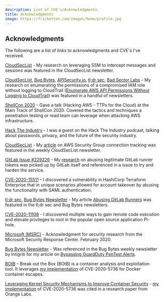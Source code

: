 ```yaml
---
description: List of CVE's/Acknowledgments.
title: Acknowledgments
image: https://frichetten.com/images/home/profile.jpg
---
```

<div class="card">
  <div class="card-block">
    <div class="text-canvas">
      <h2>Acknowledgments</h2>
      <div class="row">
        <div class="col-md">
          <p>The following are a list of links to acknowledgments and CVE's I've received.</p>
          <div><p><a href="https://cloudseclist.com/issues/issue-72/">CloudSecList</a> - My research on leveraging SSM to intercept messages and sessions was featured in the CloudSecList newsletter.</p></div>
          <div><p><a href="https://cloudseclist.com/issues/issue-60/">CloudSecList</a>, <a href="https://blog.intigriti.com/2020/10/28/bug-bytes-94-breaking-symfony-apps-why-cyber-security-is-so-hard-to-learn-how-best-to-approach-it/">Bug Bytes</a>, <a href="https://apisecurity.io/issue-107-vulnerabilities-waze-aws-nhs-covid-19-app-forrester-app-sec-tech-tide/">APISecurity.io</a>, <a href="https://tldrsec.com/blog/tldr-sec-057/#cloud-security">tl;dr sec</a>, <a href="https://blog.badsectorlabs.com/last-week-in-security-lwis-2020-10-19.html">Bad Sector Labs</a> - My research on enumerating the permissions of a compromised IAM role without logging to CloudTrail (<a href="https://frichetten.com/blog/aws-api-enum-vuln/#pk_campaign=acknowledgments">Enumerate AWS API Permissions Without Logging to CloudTrail</a>) was featured in a handful of newsletters.</p></div>
          <div><p><a href="https://youtu.be/UKULTl-7jCs?t=25611">ShellCon 2020</a> - Gave a talk (Hacking AWS - TTPs for the Cloud) at the Main Track of ShellCon 2020. Covered the tactics and techniques a penetration testing or read team can leverage when attacking AWS infrastructure.</p></div>
          <div><p><a href="https://open.spotify.com/episode/5l2c5HW6McjpzXZGEBEQ8P">Hack The Industry</a> - I was a guest on the Hack The Industry podcast, talking about passwords, privacy, and the future of the security industry.</p></div>
          <div><p><a href="https://cloudseclist.com/issues/issue-50/">CloudSecList</a> - My <a href="https://frichetten.com/blog/abusing-aws-connection-tracking/#pk_campaign=acknowledgments">article</a> on AWS Security Group connection tracking was featured in the weekly CloudSecList newsletter.</p></div>
          <div><p><a href="https://gitlab.com/gitlab-org/gitlab/-/issues/229226">GitLab Issue #229226</a> - My <a href="https://frichetten.com/blog/abusing-gitlab-runners/#pk_campaign=acknowledgments">research</a> on abusing legitimate GitLab runner tokens was picked up by GitLab itself and referenced in a issue to try and harden the service.</p></div>
          <div><p><a href="https://cve.mitre.org/cgi-bin/cvename.cgi?name=CVE-2020-15511">CVE-2020-15511</a> - I discovered a vulnerability in HashiCorp Terraform Enterprise that in unique scenarios allowed for account takeover by abusing the functionality with SAML authentication.</p></div>
	  <div><p><a href="https://tldrsec.com/blog/tldr-sec-043/#red-team">tl;dr sec</a>, <a href="https://blog.intigriti.com/2020/07/22/bug-bytes-80-ci-dc-kung-fu-path-traversal-via-email-pro-devtool-tips/">Bug Bytes Newsletter</a> - My article <a href="https://frichetten.com/blog/abusing-gitlab-runners/#pk_campaign=acknowledgments">Abusing GitLab Runners</a> was featured in the tl;dr sec and Bug Bytes newsletters.
	  <div><p><a href="https://cve.mitre.org/cgi-bin/cvename.cgi?name=CVE-2020-11108">CVE-2020-11108</a> - I discovered multiple ways to gain remote code execution and elevate privileges to root in the popular open source application Pi-hole.</p></div>
	  <div><p><a href="https://portal.msrc.microsoft.com/en-us/security-guidance/researcher-acknowledgments-online-services">Microsoft (MSRC)</a> - Acknowledgment for security research from the Microsoft Security Response Center. February 2020.</p></div>
          <div><p><a href="https://blog.intigriti.com/2019/09/10/bug-bytes-35-derbycon-roundup-from-zero-to-admin-same-origin-summarised/?cn-reloaded=1">Bug Bytes Newsletter</a> - Was referenced in the Bug Bytes weekly newsletter by Intigriti for my article on <a href="https://frichetten.com/blog/bypass-guardduty-pentest-alerts/#pk_campaign=acknowledgments">Bypassing GuardDuty PenTest Alerts</a>.</p></div>
	  <div><p><a href="https://github.com/brompwnie/botb">BOtB</a> - Break out the Box (BOtB) is a container analysis and exploitation tool. It leverages <a href="https://github.com/Frichetten/CVE-2019-5736-PoC">my implementation</a> of CVE-2020-5736 for Docker container escapes.</p></div>
	  <div><p><a href="https://hal.inria.fr/hal-02169298/document">Leveraging Kernel Security Mechanisms to Improve Container Security</a> - <a href="https://github.com/Frichetten/CVE-2019-5736-PoC">my implementation</a> of CVE-2020-5736 was cited in a research paper from Orange Labs.</p></div>
        </div>
      </div>
    </div>
  </div>
</div>
